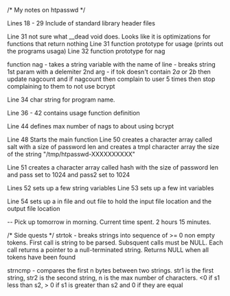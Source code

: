 /* My notes on htpasswd */

Lines 18 - 29 Include of standard library header files

Line 31 not sure what __dead void does. Looks like it is optimizations for functions that return nothing
Line 31 function prototype for usage (prints out the programs usaga)
Line 32 function prototype for nag

function nag 
	- takes a string variable with the name of line
	- breaks string 1st param with a delemiter 2nd arg
	- if tok doesn't contain $2a$ or $2b$ then update nagcount and if nagcount then complain to user 5 times then stop complaining to them to not use bcrypt

Line 34 char string for program name. 

Line 36 - 42 contains usage function definition

Line 44 defines max number of nags to about using bcrypt

Line 48 Starts the main function
Line 50 creates a character array called salt with a size of password len and creates a tmpl character array the size of the string "/tmp/htpasswd-XXXXXXXXXX"

Line 51 creates a character array called hash with the size of password len and pass set to 1024 and pass2 set to 1024

Lines 52 sets up a few string variables
Line 53 sets up a few int variables

Line 54 sets up a in file and out file to hold the input file location and the output file location


-- Pick up tomorrow in morning. Current time spent. 2 hours 15 minutes. 

/* Side quests */
strtok - breaks strings into sequence of >= 0 non empty tokens. First call is string to be parsed. Subsquent calls must be NULL. Each call returns a pointer to a null-terminated string. Returns NULL 
when all tokens have been found

strncmp - compares the first n bytes between two strings. str1 is the first string, str2 is the second string, n is the max number of characters. <0 if s1 less than s2, > 0 if s1 is greater than s2 and 0 if they are equal

